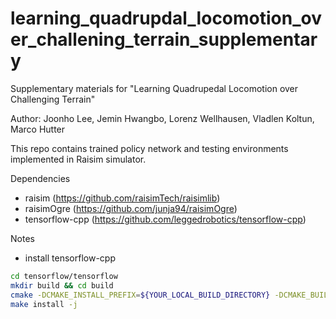 # learning_quadrupdal_locomotion_over_challening_terrain_supplementary
Supplementary materials for "Learning Quadrupedal Locomotion over Challenging Terrain"

Author: Joonho Lee, Jemin Hwangbo, Lorenz Wellhausen, Vladlen Koltun, Marco Hutter

This repo contains trained policy network and testing environments implemented in Raisim simulator.


Dependencies

* raisim (https://github.com/raisimTech/raisimlib)
* raisimOgre (https://github.com/junja94/raisimOgre)
* tensorflow-cpp (https://github.com/leggedrobotics/tensorflow-cpp)

Notes

* install tensorflow-cpp
```sh
cd tensorflow/tensorflow
mkdir build && cd build
cmake -DCMAKE_INSTALL_PREFIX=${YOUR_LOCAL_BUILD_DIRECTORY} -DCMAKE_BUILD_TYPE=Release ..
make install -j
```
